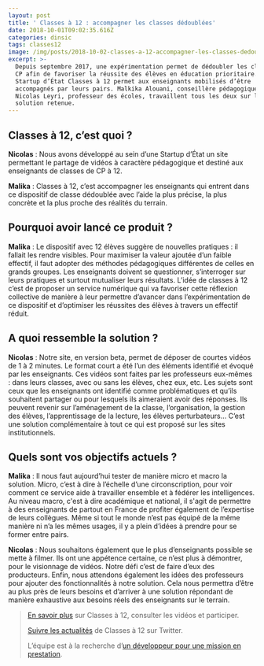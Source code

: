 ```yaml
---
layout: post
title: ' Classes à 12 : accompagner les classes dédoublées'
date: 2018-10-01T09:02:35.616Z
categories: dinsic
tags: classes12
image: /img/posts/2018-10-02-classes-a-12-accompagner-les-classes-dedoublees.jpg
excerpt: >-
  Depuis septembre 2017, une expérimentation permet de dédoubler les classes de
  CP afin de favoriser la réussite des élèves en éducation prioritaire. La
  Startup d’État Classes à 12 permet aux enseignants mobilisés d’être
  accompagnés par leurs pairs. Malkika Alouani, conseillère pédagogique, et
  Nicolas Leyri, professeur des écoles, travaillent tous les deux sur la
  solution retenue.
---
```

## Classes à 12, c’est quoi ?

**Nicolas** : Nous avons développé au sein d’une Startup d’État un site permettant le partage de vidéos à caractère pédagogique et destiné aux enseignants de classes de CP à 12.

**Malika** : Classes à 12, c’est accompagner les enseignants qui entrent dans ce dispositif de classe dédoublée avec l’aide la plus précise, la plus concrète et la plus proche des réalités du terrain.

## Pourquoi avoir lancé ce produit ?

**Malika** : Le dispositif avec 12 élèves suggère de nouvelles pratiques : il fallait les rendre visibles. Pour maximiser la valeur ajoutée d’un faible effectif, il faut adopter des méthodes pédagogiques différentes de celles en grands groupes. Les enseignants doivent se questionner, s’interroger sur leurs pratiques et surtout mutualiser leurs résultats. L’idée de classes à 12 c’est de proposer un service numérique qui va favoriser cette réflexion collective de manière à leur permettre d’avancer dans l’expérimentation de ce dispositif et d’optimiser les réussites des élèves à travers un effectif réduit.

## A quoi ressemble la solution ?

**Nicolas** : Notre site, en version beta, permet de déposer de courtes vidéos de 1 à 2 minutes. Le format court a été l’un des éléments identifié et évoqué par les enseignants. Ces vidéos sont faites par les professeurs eux-mêmes : dans leurs classes, avec ou sans les élèves, chez eux, etc. Les sujets sont ceux que les enseignants ont identifié comme problématiques et qu’ils souhaitent partager ou pour lesquels ils aimeraient avoir des réponses. Ils peuvent revenir sur l’aménagement de la classe, l’organisation, la gestion des élèves, l’apprentissage de la lecture, les élèves perturbateurs… C’est une solution complémentaire à tout ce qui est proposé sur les sites institutionnels.

## Quels sont vos objectifs actuels ?

**Malika** : Il nous faut aujourd’hui tester de manière micro et macro la solution. Micro, c’est à dire à l’échelle d’une circonscription, pour voir comment ce service aide à travailler ensemble et à fédérer les intelligences. Au niveau macro, c'est à dire académique et national, il s'agit de permettre à des enseignants de partout en France de profiter également de l’expertise de leurs collègues. Même si tout le monde n’est pas équipé de la même manière ni n’a les mêmes usages, il y a plein d’idées à prendre pour se former entre pairs.

**Nicolas** : Nous souhaitons également que le plus d’enseignants possible se mette à filmer. Ils ont une appétence certaine, ce n’est plus à démontrer, pour le visionnage de vidéos. Notre défi c’est de faire d’eux des producteurs. Enfin, nous attendons également les idées des professeurs pour ajouter des fonctionnalités à notre solution. Cela nous permettra d’être au plus près de leurs besoins et d’arriver à une solution répondant de manière exhaustive aux besoins réels des enseignants sur le terrain.

> [En savoir plus](http://site-1436014-7519-8367.strikingly.com/) sur Classes à 12, consulter les vidéos et participer.
>
> [Suivre les actualités](https://twitter.com/startupC12) de Classes à 12 sur Twitter.
>
> L’équipe est à la recherche d’[un développeur pour une mission en prestation](https://beta.gouv.fr/recrutement/2018/08/29/classes12-dev.html).
